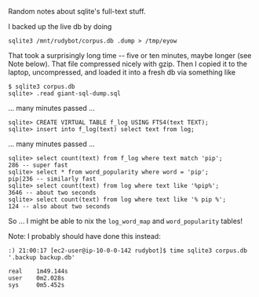 Random notes about sqlite's full-text stuff.

I backed up the live db by doing

    sqlite3 /mnt/rudybot/corpus.db .dump > /tmp/eyow

That took a surprisingly long time -- five or ten minutes, maybe
longer (see Note below).  That file compressed nicely with gzip.  Then I copied it to
the laptop, uncompressed, and loaded it into a fresh db via something
like

    $ sqlite3 corpus.db
    sqlite> .read giant-sql-dump.sql

... many minutes passed ...

    sqlite> CREATE VIRTUAL TABLE f_log USING FTS4(text TEXT);
    sqlite> insert into f_log(text) select text from log;

... many minutes passed ...

    sqlite> select count(text) from f_log where text match 'pip';
    286 -- super fast
    sqlite> select * from word_popularity where word = 'pip';
    pip|236 -- similarly fast
    sqlite> select count(text) from log where text like '%pip%';
    3646 -- about two seconds
    sqlite> select count(text) from log where text like '% pip %';
    124 -- also about two seconds

So ... I might be able to nix the `log_word_map` and `word_popularity` tables!

Note: I probably should have done this instead:

    :) 21:00:17 [ec2-user@ip-10-0-0-142 rudybot]$ time sqlite3 corpus.db '.backup backup.db'

    real    1m49.144s
    user    0m2.028s
    sys     0m5.452s

